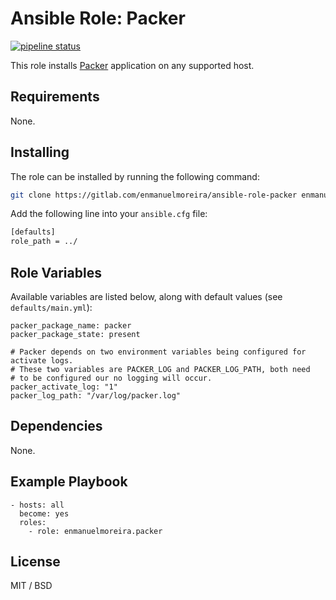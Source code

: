 # Ansible Role: Packer

[![pipeline status](https://gitlab.com/enmanuelmoreira/ansible-role-packer/badges/main/pipeline.svg)](https://gitlab.com/enmanuelmoreira/ansible-role-packer/-/commits/main)

This role installs [Packer](https://www.packer.io/) application on any supported host.

## Requirements

None.

## Installing

The role can be installed by running the following command:

```bash
git clone https://gitlab.com/enmanuelmoreira/ansible-role-packer enmanuelmoreira.packer
```

Add the following line into your `ansible.cfg` file:

```bash
[defaults]
role_path = ../
```

## Role Variables

Available variables are listed below, along with default values (see `defaults/main.yml`):

    packer_package_name: packer
    packer_package_state: present

    # Packer depends on two environment variables being configured for activate logs.
    # These two variables are PACKER_LOG and PACKER_LOG_PATH, both need
    # to be configured our no logging will occur.
    packer_activate_log: "1"
    packer_log_path: "/var/log/packer.log"

## Dependencies

None.

## Example Playbook

    - hosts: all
      become: yes
      roles:
        - role: enmanuelmoreira.packer

## License

MIT / BSD
